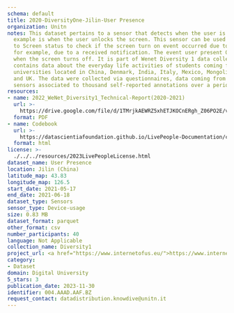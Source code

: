 ```yaml
---
schema: default
title: 2020-DiversityOne-Jilin-User Presence
organization: Unitn
notes: This dataset pertains to a sensor that detects when the user is present. An
  example is when the user unlocks the screen. This sensor can be used in comparison
  to Screen status to check if the screen turn on event occurred due to the user or,
  for example, due to a received notification. The event user present OFF is simply
  when the screen turns off. It is part of Wenet Diversity 1 data collection, which
  contains data about the everyday life activities of students coming from 8 different
  universities located in China, Denmark, India, Italy, Mexico, Mongolia, Paraguay
  and UK. The data were collected via questionnaires, data coming from 27 smartphone
  sensors associated to thousand self-reported annotations over a period of 4 weeks.
resources:
- name: 2022_WeNet_Diversity1_Technical-Report(2020-2021)
  url: >-
    https://drive.google.com/file/d/1TMrjkAEWRZ5xhETJKOCnERgh_Z06PO2E/view?usp=drive_link
  format: PDF
- name: Codebook
  url: >-
    https://datascientiafoundation.github.io/LivePeople-Documentation/codebooks/2020_DV1_Jilin_userpresence.html
  format: html
license: >-
  ./../../resources/2023LivePeopleLicense.html
dataset_name: User Presence
location: Jilin (China)
latitude_map: 43.83
longitude_map: 126.5
start_date: 2021-05-17
end_date: 2021-06-18
dataset_type: Sensors
sensor_type: Device-usage
size: 0.83 MB
dataset_format: parquet
other_format: csv
number_participants: 40
language: Not Applicable
collection_name: Diversity1
project_url: <a href="https://www.internetofus.eu/">https://www.internetofus.eu/</a>
category:
- Dataset
domain: Digital University
5_stars: 3
publication_date: 2023-11-30
identifier: 004.AAAD.AAF.BZ
request_contact: datadistribution.knowdive@unitn.it
---
```

